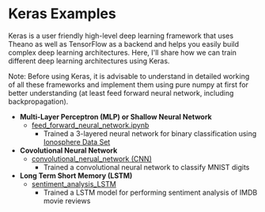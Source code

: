 # Keras Examples

Keras is a user friendly high-level deep learning framework that uses Theano as well as TensorFlow as a backend and helps you easily build complex deep learning architectures. Here, I'll share how we can train different deep learning architectures using Keras.

Note: Before using Keras, it is advisable to understand in detailed working of all these frameworks and implement them using pure numpy at first for better understanding (at least feed forward neural network, including backpropagation).

* **Multi-Layer Perceptron (MLP) or Shallow Neural Network**
	* [feed_forward_neural_network.ipynb]()
		* Trained a 3-layered neural network for binary classification using [Ionosphere Data Set](https://archive.ics.uci.edu/ml/datasets/ionosphere) 
* **Covolutional Neural Network**
	* [convolutional_nerual_network (CNN)]()
		* Trained a convolutional neural network to classify MNIST digits
* **Long Term Short Memory (LSTM)**
	* [sentiment_analysis_LSTM]()
		* Trained a LSTM model for performing sentiment analysis of IMDB movie reviews